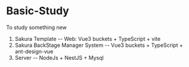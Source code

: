 # Basic-Study
To study something new

1. Sakura Template -- Web: Vue3 buckets + TypeScript + vite
2. Sakura BackStage Manager System -- Vue3 buckets + TypeScript + ant-design-vue
3. Server -- NodeJs + NestJS + Mysql
